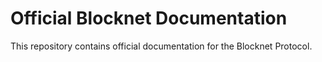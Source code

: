 # Official Blocknet Documentation
This repository contains official documentation for the Blocknet Protocol.
